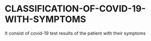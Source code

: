 # CLASSIFICATION-OF-COVID-19-WITH-SYMPTOMS
It consist of covid-19 test results of the patient  with their symptoms
